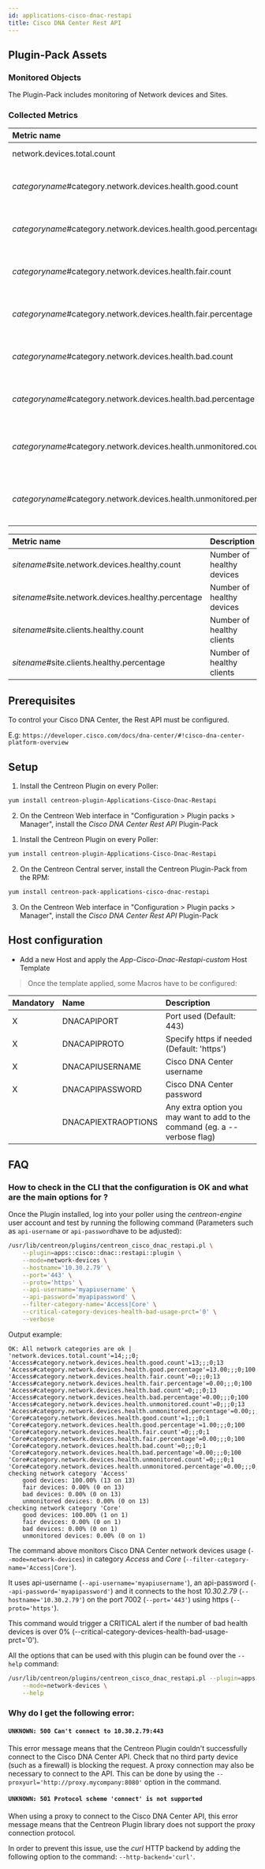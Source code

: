 ```yaml
---
id: applications-cisco-dnac-restapi
title: Cisco DNA Center Rest API
---
```


## Plugin-Pack Assets

### Monitored Objects

The Plugin-Pack includes monitoring of Network devices and Sites.

### Collected Metrics

<!--DOCUSAURUS_CODE_TABS-->

<!--Network-devices-->

| Metric name                                                           | Description                                          | Unit |
| :-------------------------------------------------------------------- | :--------------------------------------------------- | :--- |
| network.devices.total.count                                           | Number of devices                                    |      |
| *categoryname*#category.network.devices.health.good.count             | Number of good health devices by category            |      |
| *categoryname*#category.network.devices.health.good.percentage        | Number of good health devices by category            | %    |
| *categoryname*#category.network.devices.health.fair.count             | Number of fair health devices by category            |      |
| *categoryname*#category.network.devices.health.fair.percentage        | Number of fair health devices by category            | %    |
| *categoryname*#category.network.devices.health.bad.count              | Number of bad health devices by category             |      |
| *categoryname*#category.network.devices.health.bad.percentage         | Number of bad health devices by category             | %    |
| *categoryname*#category.network.devices.health.unmonitored.count      | Number of unmonitored health devices by category     |      |
| *categoryname*#category.network.devices.health.unmonitored.percentage | Number of unmonitored health devices by category     | %    |

<!--Sites-->

| Metric name                                        | Description                | Unit |
|:-------------------------------------------------- |:-------------------------- | :--- |
| *sitename*#site.network.devices.healthy.count      | Number of healthy devices  |      |
| *sitename*#site.network.devices.healthy.percentage | Number of healthy devices  | %    |
| *sitename*#site.clients.healthy.count              | Number of healthy clients  |      |
| *sitename*#site.clients.healthy.percentage         | Number of healthy clients  | %    |

<!--END_DOCUSAURUS_CODE_TABS-->

## Prerequisites

To control your Cisco DNA Center, the Rest API must be configured.

E.g: ```https://developer.cisco.com/docs/dna-center/#!cisco-dna-center-platform-overview```

## Setup

<!--DOCUSAURUS_CODE_TABS-->

<!--Online IMP Licence & IT-100 Editions-->

1. Install the Centreon Plugin on every Poller:

```bash
yum install centreon-plugin-Applications-Cisco-Dnac-Restapi
```

2. On the Centreon Web interface in "Configuration > Plugin packs > Manager", install the *Cisco DNA Center Rest API* Plugin-Pack

<!--Offline IMP License-->

1. Install the Centreon Plugin on every Poller:

```bash
yum install centreon-plugin-Applications-Cisco-Dnac-Restapi
```

2. On the Centreon Central server, install the Centreon Plugin-Pack from the RPM:

```bash
yum install centreon-pack-applications-cisco-dnac-restapi
```

3. On the Centreon Web interface in "Configuration > Plugin packs > Manager", install the *Cisco DNA Center Rest API* Plugin-Pack

<!--END_DOCUSAURUS_CODE_TABS-->

## Host configuration 

* Add a new Host and apply the *App-Cisco-Dnac-Restapi-custom* Host Template

> Once the template applied, some Macros have to be configured:

| Mandatory | Name                | Description                                                                 |
| :-------- | :------------------ | :-------------------------------------------------------------------------- |
| X         | DNACAPIPORT         | Port used (Default: 443)                                                    |
| X         | DNACAPIPROTO        | Specify https if needed (Default: 'https')                                  |
| X         | DNACAPIUSERNAME     | Cisco DNA Center username                                                   |
| X         | DNACAPIPASSWORD     | Cisco DNA Center password                                                   |
|           | DNACAPIEXTRAOPTIONS | Any extra option you may want to add to the command (eg. a --verbose flag)  |

## FAQ

### How to check in the CLI that the configuration is OK and what are the main options for ?

Once the Plugin installed, log into your poller using the *centreon-engine* user account and test by running the following command
(Parameters such as ```api-username``` or ```api-password```have to be adjusted):

```bash
/usr/lib/centreon/plugins/centreon_cisco_dnac_restapi.pl \
    --plugin=apps::cisco::dnac::restapi::plugin \
    --mode=network-devices \
    --hostname='10.30.2.79' \
    --port='443' \
    --proto='https' \
    --api-username='myapiusername' \
    --api-password='myapipassword' \
    --filter-category-name='Access|Core' \
    --critical-category-devices-health-bad-usage-prct='0' \
    --verbose
```

Output example:
```
OK: All network categories are ok | 'network.devices.total.count'=14;;;0; 'Access#category.network.devices.health.good.count'=13;;;0;13 'Access#category.network.devices.health.good.percentage'=13.00;;;0;100 'Access#category.network.devices.health.fair.count'=0;;;0;13 'Access#category.network.devices.health.fair.percentage'=0.00;;;0;100 'Access#category.network.devices.health.bad.count'=0;;;0;13 'Access#category.network.devices.health.bad.percentage'=0.00;;;0;100 'Access#category.network.devices.health.unmonitored.count'=0;;;0;13 'Access#category.network.devices.health.unmonitored.percentage'=0.00;;;0;100 'Core#category.network.devices.health.good.count'=1;;;0;1 'Core#category.network.devices.health.good.percentage'=1.00;;;0;100 'Core#category.network.devices.health.fair.count'=0;;;0;1 'Core#category.network.devices.health.fair.percentage'=0.00;;;0;100 'Core#category.network.devices.health.bad.count'=0;;;0;1 'Core#category.network.devices.health.bad.percentage'=0.00;;;0;100 'Core#category.network.devices.health.unmonitored.count'=0;;;0;1 'Core#category.network.devices.health.unmonitored.percentage'=0.00;;;0;100
checking network category 'Access'
    good devices: 100.00% (13 on 13)
    fair devices: 0.00% (0 on 13)
    bad devices: 0.00% (0 on 13)
    unmonitored devices: 0.00% (0 on 13)
checking network category 'Core'
    good devices: 100.00% (1 on 1)
    fair devices: 0.00% (0 on 1)
    bad devices: 0.00% (0 on 1)
    unmonitored devices: 0.00% (0 on 1)
```

The command above monitors Cisco DNA Center network devices usage  (```--mode=network-devices```) in category *Access* and *Core* (```--filter-category-name='Access|Core'```).

It uses api-username (```--api-username='myapiusername'```), an api-password (```--api-password='myapipassword'```)
and it connects to the host _10.30.2.79_ (```--hostname='10.30.2.79'```)
on the port 7002 (```--port='443'```) using https (```--proto='https'```).

This command would trigger a CRITICAL alert if the number of bad health devices is over 0% (--critical-category-devices-health-bad-usage-prct='0').

All the options that can be used with this plugin can be found over the ```--help``` command:

```bash
/usr/lib/centreon/plugins/centreon_cisco_dnac_restapi.pl --plugin=apps::cisco::dnac::restapi::plugin \
    --mode=network-devices \
    --help
```

### Why do I get the following error: 

#### ```UNKNOWN: 500 Can't connect to 10.30.2.79:443```

This error message means that the Centreon Plugin couldn't successfully connect to the Cisco DNA Center API.
Check that no third party device (such as a firewall) is blocking the request.
A proxy connection may also be necessary to connect to the API. This can be done by using the ```--proxyurl='http://proxy.mycompany:8080'``` option in the command.

#### ```UNKNOWN: 501 Protocol scheme 'connect' is not supported```

When using a proxy to connect to the Cisco DNA Center API, this error message means that the Centreon Plugin library does not support
the proxy connection protocol.

In order to prevent this issue, use the *curl* HTTP backend by adding the following option to the command: ```--http-backend='curl'```.
